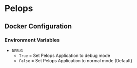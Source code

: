 # Pelops

## Docker Configuration

### Environment Variables

- `DEBUG`
  - `True` = Set Pelops Application to debug mode
  - `False` = Set Pelops Application to normal mode (Default)
